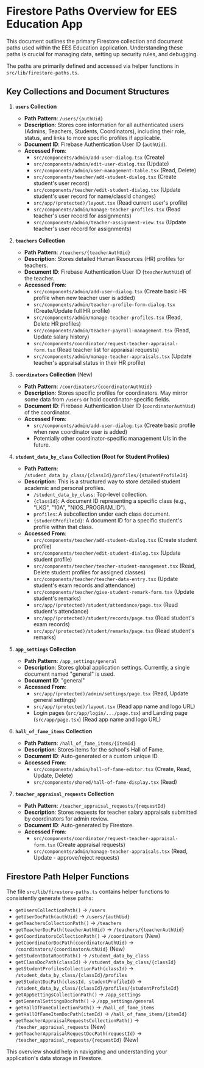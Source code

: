 
# Firestore Paths Overview for EES Education App

This document outlines the primary Firestore collection and document paths used within the EES Education application. Understanding these paths is crucial for managing data, setting up security rules, and debugging.

The paths are primarily defined and accessed via helper functions in `src/lib/firestore-paths.ts`.

## Key Collections and Document Structures

1.  **`users` Collection**
    *   **Path Pattern**: `/users/{authUid}`
    *   **Description**: Stores core information for all authenticated users (Admins, Teachers, Students, Coordinators), including their role, status, and links to more specific profiles if applicable.
    *   **Document ID**: Firebase Authentication User ID (`authUid`).
    *   **Accessed From**:
        *   `src/components/admin/add-user-dialog.tsx` (Create)
        *   `src/components/admin/edit-user-dialog.tsx` (Update)
        *   `src/components/admin/user-management-table.tsx` (Read, Delete)
        *   `src/components/teacher/add-student-dialog.tsx` (Create student's user record)
        *   `src/components/teacher/edit-student-dialog.tsx` (Update student's user record for name/classId changes)
        *   `src/app/(protected)/layout.tsx` (Read current user's profile)
        *   `src/components/admin/manage-teacher-profiles.tsx` (Read teacher's user record for assignments)
        *   `src/components/admin/teacher-assignment-view.tsx` (Update teacher's user record for assignments)

2.  **`teachers` Collection**
    *   **Path Pattern**: `/teachers/{teacherAuthUid}`
    *   **Description**: Stores detailed Human Resources (HR) profiles for teachers.
    *   **Document ID**: Firebase Authentication User ID (`teacherAuthUid`) of the teacher.
    *   **Accessed From**:
        *   `src/components/admin/add-user-dialog.tsx` (Create basic HR profile when new teacher user is added)
        *   `src/components/admin/teacher-profile-form-dialog.tsx` (Create/Update full HR profile)
        *   `src/components/admin/manage-teacher-profiles.tsx` (Read, Delete HR profiles)
        *   `src/components/admin/teacher-payroll-management.tsx` (Read, Update salary history)
        *   `src/components/coordinator/request-teacher-appraisal-form.tsx` (Read teacher list for appraisal requests)
        *   `src/components/admin/manage-teacher-appraisals.tsx` (Update teacher's appraisal status in their HR profile)

3.  **`coordinators` Collection** (New)
    *   **Path Pattern**: `/coordinators/{coordinatorAuthUid}`
    *   **Description**: Stores specific profiles for coordinators. May mirror some data from `/users` or hold coordinator-specific fields.
    *   **Document ID**: Firebase Authentication User ID (`coordinatorAuthUid`) of the coordinator.
    *   **Accessed From**:
        *   `src/components/admin/add-user-dialog.tsx` (Create basic profile when new coordinator user is added)
        *   Potentially other coordinator-specific management UIs in the future.

4.  **`student_data_by_class` Collection (Root for Student Profiles)**
    *   **Path Pattern**: `/student_data_by_class/{classId}/profiles/{studentProfileId}`
    *   **Description**: This is a structured way to store detailed student academic and personal profiles.
        *   `/student_data_by_class`: Top-level collection.
        *   `{classId}`: A document ID representing a specific class (e.g., "LKG", "10A", "NIOS_PROGRAM_ID").
        *   `profiles`: A subcollection under each class document.
        *   `{studentProfileId}`: A document ID for a specific student's profile within that class.
    *   **Accessed From**:
        *   `src/components/teacher/add-student-dialog.tsx` (Create student profile)
        *   `src/components/teacher/edit-student-dialog.tsx` (Update student profile)
        *   `src/components/teacher/teacher-student-management.tsx` (Read, Delete student profiles for assigned classes)
        *   `src/components/teacher/teacher-data-entry.tsx` (Update student's exam records and attendance)
        *   `src/components/teacher/give-student-remark-form.tsx` (Update student's remarks)
        *   `src/app/(protected)/student/attendance/page.tsx` (Read student's attendance)
        *   `src/app/(protected)/student/records/page.tsx` (Read student's exam records)
        *   `src/app/(protected)/student/remarks/page.tsx` (Read student's remarks)

5.  **`app_settings` Collection**
    *   **Path Pattern**: `/app_settings/general`
    *   **Description**: Stores global application settings. Currently, a single document named "general" is used.
    *   **Document ID**: "general"
    *   **Accessed From**:
        *   `src/app/(protected)/admin/settings/page.tsx` (Read, Update general settings)
        *   `src/app/(protected)/layout.tsx` (Read app name and logo URL)
        *   Login pages (`src/app/login/.../page.tsx`) and Landing page (`src/app/page.tsx`) (Read app name and logo URL)

6.  **`hall_of_fame_items` Collection**
    *   **Path Pattern**: `/hall_of_fame_items/{itemId}`
    *   **Description**: Stores items for the school's Hall of Fame.
    *   **Document ID**: Auto-generated or a custom unique ID.
    *   **Accessed From**:
        *   `src/components/admin/hall-of-fame-editor.tsx` (Create, Read, Update, Delete)
        *   `src/components/shared/hall-of-fame-display.tsx` (Read)

7.  **`teacher_appraisal_requests` Collection**
    *   **Path Pattern**: `/teacher_appraisal_requests/{requestId}`
    *   **Description**: Stores requests for teacher salary appraisals submitted by coordinators for admin review.
    *   **Document ID**: Auto-generated by Firestore.
    *   **Accessed From**:
        *   `src/components/coordinator/request-teacher-appraisal-form.tsx` (Create appraisal requests)
        *   `src/components/admin/manage-teacher-appraisals.tsx` (Read, Update - approve/reject requests)

## Firestore Path Helper Functions

The file `src/lib/firestore-paths.ts` contains helper functions to consistently generate these paths:

*   `getUsersCollectionPath()` -> `/users`
*   `getUserDocPath(authUid)` -> `/users/{authUid}`
*   `getTeachersCollectionPath()` -> `/teachers`
*   `getTeacherDocPath(teacherAuthUid)` -> `/teachers/{teacherAuthUid}`
*   `getCoordinatorsCollectionPath()` -> `/coordinators` (New)
*   `getCoordinatorDocPath(coordinatorAuthUid)` -> `/coordinators/{coordinatorAuthUid}` (New)
*   `getStudentDataRootPath()` -> `/student_data_by_class`
*   `getClassDocPath(classId)` -> `/student_data_by_class/{classId}`
*   `getStudentProfilesCollectionPath(classId)` -> `/student_data_by_class/{classId}/profiles`
*   `getStudentDocPath(classId, studentProfileId)` -> `/student_data_by_class/{classId}/profiles/{studentProfileId}`
*   `getAppSettingsCollectionPath()` -> `/app_settings`
*   `getGeneralSettingsDocPath()` -> `/app_settings/general`
*   `getHallOfFameCollectionPath()` -> `/hall_of_fame_items`
*   `getHallOfFameItemDocPath(itemId)` -> `/hall_of_fame_items/{itemId}`
*   `getTeacherAppraisalRequestsCollectionPath()` -> `/teacher_appraisal_requests` (New)
*   `getTeacherAppraisalRequestDocPath(requestId)` -> `/teacher_appraisal_requests/{requestId}` (New)

This overview should help in navigating and understanding your application's data storage in Firestore.
